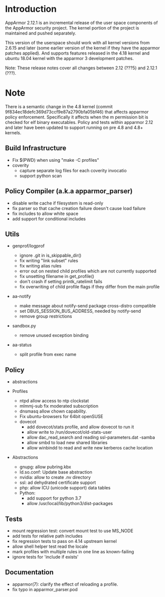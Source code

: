 Introduction
============

AppArmor 2.12.1 is an incremental release of the user space components
of the AppArmor security project. The kernel portion of the project
is maintained and pushed separately.

This version of the userspace should work with all kernel versions from
2.6.15 and later (some earlier version of the kernel if they have the
apparmor patches applied). And supports features released in the 4.18
kernel and ubuntu 18.04 kernel with the apparmor 3 development patches.

Note: These release notes cover all changes between 2.12 (???5)
and 2.12.1 (???).


Note
====

There is a semantic change in the 4.8 kernel (commit
9f834ec18defc369d73ccf9e87a2790bfa05bf46) that affects apparmor policy
enforcement. Specifically it affects when the m permission bit is
checked for elf binary executables. Policy and tests within apparmor
2.12 and later have been updated to support running on pre 4.8 and 4.8+ kernels.

    


Build Infrastructure
--------------------
 - Fix $(PWD) when using "make -C profiles"
 - coverity
   - capture separate log files for each coverity invocatio
   - support python scan


Policy Compiler (a.k.a apparmor\_parser)
----------------------------------------
- disable write cache if filesystem is read-only
- fix parser so that cache creation failure doesn't cause load failure
- fix includes to allow white space
- add support for conditional includes


Utils
-----
-  genprof/logprof
   - ignore .git in is_skippable_dir()
   - fix writing "link subset" rules
   - fix writing alias rules
   - error out on nested child profiles which are not currently supported
   - fix unsetting filename in get_profile()
   - don't crash if setting printk_ratelimit fails
   - fix overwriting of child profile flags if they differ from the main profile

-   aa-notify
    - make message about notify-send package cross-distro compatible
    - set DBUS_SESSION_BUS_ADDRESS, needed by notify-send
    - remove group restrictions

-   sandbox.py
    - remove unused exception binding

-  aa-status
   - split profile from exec name

Policy
------

-   abstractions

- Profiles
  - ntpd allow access to ntp clockstat
  - mlmmj-sub fix moderated subscription
  - dnsmasq allow chown capability.
  - Fix ubuntu-browsers for 64bit openSUSE
  - dovecot
     - add dovecot/stats profile, and allow dovecot to run it
     - allow write to /run/dovecot/old-stats-user
     - allow dac_read_search and reading ssl-parameters.dat
  -samba
    - allow smbd to load new shared libraries
    - allow winbindd to read and write new kerberos cache location

- Abstractions
  - gnupg: allow pubring.kbx
  - ld.so.conf: Update base abstraction
  - nvidia: allow to create .nv directory
  - ssl: ad dehydrated certificate support
  - php: allow ICU (unicode support) data tables
  - Python:
    - add support for python 3.7
    - allow /usr/local/lib/python3/dist-packages


Tests
-----
- mount regression test: convert mount test to use MS_NODE
- add tests for relative path includes
- fix regression tests to pass on 4.14 upstream kernel
- allow shell helper test read the locale
- mark profiles with multiple rules in one line as known-failing
- ignore tests for 'include if exists'

Documentation
-------------
- apparmor(7): clarify the effect of reloading a profile.
- fix typo in apparmor_parser.pod

